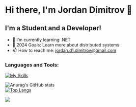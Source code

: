 # Hi there, I'm Jordan Dimitrov 👋 

## I'm a Student and a Developer!

- 🌱 I’m currently learning .NET
- 🥅 2024 Goals: Learn more about distributed systems
- 📫 How to reach me: jordan.d1.dimitrov@gmail.com
### Languages and Tools:
[![My Skills](https://skillicons.dev/icons?i=cs,dotnet,java,rust,php,nodejs,mysql,rabbitmq,redis,unity,js,html,css)](https://skillicons.dev)
<br>

![Anurag's GitHub stats](https://github-readme-stats.vercel.app/api?username=Jordan-Dimitrov&rank_icon=github&show_icons=true&theme=tokyonight)
<br>
[![Top Langs](https://github-readme-stats.vercel.app/api/top-langs/?username=Jordan-Dimitrov&layout=compact)](https://github.com/jordan-dimitrov)

![](https://komarev.com/ghpvc/?username=your-github-Jordan-Dimitrov&color=green)

<br>
